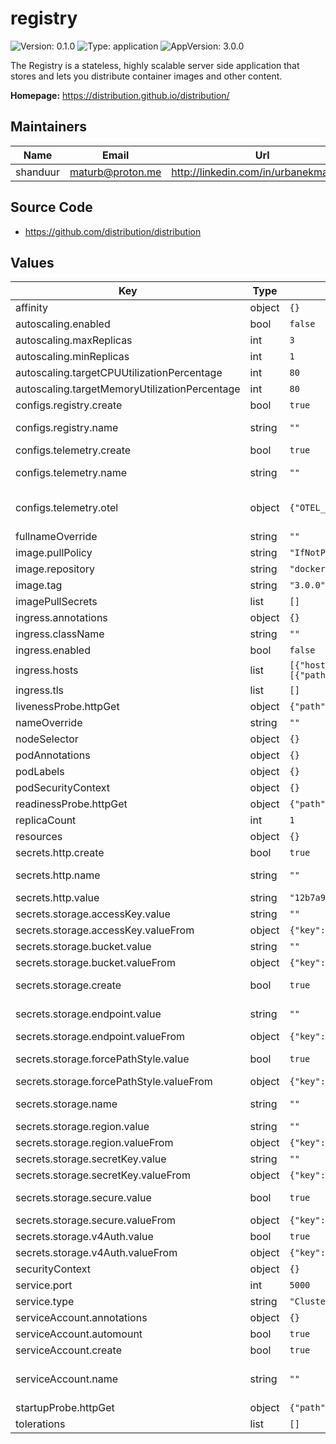 # registry

![Version: 0.1.0](https://img.shields.io/badge/Version-0.1.0-informational?style=flat) ![Type: application](https://img.shields.io/badge/Type-application-informational?style=flat) ![AppVersion: 3.0.0](https://img.shields.io/badge/AppVersion-3.0.0-informational?style=flat)

The Registry is a stateless, highly scalable server side application that
stores and lets you distribute container images and other content.

**Homepage:** <https://distribution.github.io/distribution/>

## Maintainers

| Name | Email | Url |
| ---- | ------ | --- |
| shanduur | <maturb@proton.me> | <http://linkedin.com/in/urbanekmateusz> |

## Source Code

* <https://github.com/distribution/distribution>

## Values

| Key | Type | Default | Description |
|-----|------|---------|-------------|
| affinity | object | `{}` | Affinity settings for the pods. |
| autoscaling.enabled | bool | `false` | Specifies whether autoscaling is enabled. |
| autoscaling.maxReplicas | int | `3` | Maximum number of replicas for autoscaling. |
| autoscaling.minReplicas | int | `1` | Minimum number of replicas for autoscaling. |
| autoscaling.targetCPUUtilizationPercentage | int | `80` | Target CPU utilization percentage for autoscaling. |
| autoscaling.targetMemoryUtilizationPercentage | int | `80` | Target memory utilization percentage for autoscaling. |
| configs.registry.create | bool | `true` | Specifies whether a config map should be created. |
| configs.registry.name | string | `""` | Specifies name of a config map used to configure the registry. If not filled, uses full name. |
| configs.telemetry.create | bool | `true` | Specifies whether a config map should be created. |
| configs.telemetry.name | string | `""` | Specifies name of a config map used to configure the registry. If not filled, uses full name. |
| configs.telemetry.otel | object | `{"OTEL_TRACES_EXPORTER":"none"}` | OpenTelemetry SDK environment variables. https://opentelemetry.io/docs/specs/otel/configuration/sdk-environment-variables/ |
| fullnameOverride | string | `""` | Override for the full name. |
| image.pullPolicy | string | `"IfNotPresent"` | Image pull policy. |
| image.repository | string | `"docker.io/library/registry"` | Registry and repository for the registry image. |
| image.tag | string | `"3.0.0"` | Tag for the image. |
| imagePullSecrets | list | `[]` | Secrets for pulling images. |
| ingress.annotations | object | `{}` | Annotations to add to the ingress. |
| ingress.className | string | `""` | Ingress class name. |
| ingress.enabled | bool | `false` | Specifies whether ingress should be enabled. |
| ingress.hosts | list | `[{"host":"registry.example.local","paths":[{"path":"/","pathType":"ImplementationSpecific"}]}]` | List of ingress hosts. |
| ingress.tls | list | `[]` | List of TLS configurations for the ingress. |
| livenessProbe.httpGet | object | `{"path":"/v2/","port":"http"}` | Liveness probe configuration. |
| nameOverride | string | `""` | Override for the name. |
| nodeSelector | object | `{}` | Node selector for the pods. |
| podAnnotations | object | `{}` | Annotations to be added to the pods. |
| podLabels | object | `{}` | Labels to be added to the pods. |
| podSecurityContext | object | `{}` |  |
| readinessProbe.httpGet | object | `{"path":"/v2/","port":"http"}` | Readiness probe configuration. |
| replicaCount | int | `1` | Number of replicas for the deployment. |
| resources | object | `{}` |  |
| secrets.http.create | bool | `true` | Specifies whether a secret should be created. |
| secrets.http.name | string | `""` | Specifies name of a secret used to configure the registry. If not filled, uses full name. |
| secrets.http.value | string | `"12b7a9c9-3c30-4cea-b868-f9942ab82d9a"` | Value of the shared HTTP secret. |
| secrets.storage.accessKey.value | string | `""` | Access key for the S3-compatible storage backend. |
| secrets.storage.accessKey.valueFrom | object | `{"key":"awsaccesskey","optional":false,"secretName":""}` | Reference to an existing Secret containing the access key. |
| secrets.storage.bucket.value | string | `""` | S3 bucket name where registry data will be stored. |
| secrets.storage.bucket.valueFrom | object | `{"key":"bucket","optional":false,"secretName":""}` | Reference to an existing Secret containing the bucket name. |
| secrets.storage.create | bool | `true` | Specifies whether a secret should be created. If false, you must provide an existing Secret via .name or .[*].valueFrom. |
| secrets.storage.endpoint.value | string | `""` | Endpoint for the S3-compatible storage backend (e.g. https://s3.amazonaws.com). |
| secrets.storage.endpoint.valueFrom | object | `{"key":"endpoint","optional":false,"secretName":""}` | Reference to an existing Secret containing the endpoint. |
| secrets.storage.forcePathStyle.value | bool | `true` | Whether to force path-style URLs (true = path-style, false = virtual-hosted-style). |
| secrets.storage.forcePathStyle.valueFrom | object | `{"key":"forcePathStyle","optional":true,"secretName":""}` | Reference to an existing Secret containing this value. |
| secrets.storage.name | string | `""` | Specifies name of a secret used to configure the registry. If not filled, uses full name. |
| secrets.storage.region.value | string | `""` | AWS region or equivalent region for the storage backend. |
| secrets.storage.region.valueFrom | object | `{"key":"region","optional":false,"secretName":""}` | Reference to an existing Secret containing the region. |
| secrets.storage.secretKey.value | string | `""` | Secret key for the S3-compatible storage backend. |
| secrets.storage.secretKey.valueFrom | object | `{"key":"awssecretkey","optional":false,"secretName":""}` | Reference to an existing Secret containing the secret key. |
| secrets.storage.secure.value | bool | `true` | Whether to use secure (HTTPS) connections to the storage backend. |
| secrets.storage.secure.valueFrom | object | `{"key":"secure","optional":true,"secretName":""}` | Reference to an existing Secret containing this value. |
| secrets.storage.v4Auth.value | bool | `true` | Whether to enforce AWS Signature V4 authentication. |
| secrets.storage.v4Auth.valueFrom | object | `{"key":"v4Auth","optional":true,"secretName":""}` | Reference to an existing Secret containing this value. |
| securityContext | object | `{}` |  |
| service.port | int | `5000` | Service port. |
| service.type | string | `"ClusterIP"` | Service type. |
| serviceAccount.annotations | object | `{}` | Annotations to add to the service account. |
| serviceAccount.automount | bool | `true` | Automatically mount a ServiceAccount's API credentials. |
| serviceAccount.create | bool | `true` | Specifies whether a service account should be created. |
| serviceAccount.name | string | `""` | The name of the service account to use. If not set and create is true, a name is generated using the fullname template. |
| startupProbe.httpGet | object | `{"path":"/v2/","port":"http"}` | Startup probe configuration. |
| tolerations | list | `[]` | Tolerations for the pods. |

